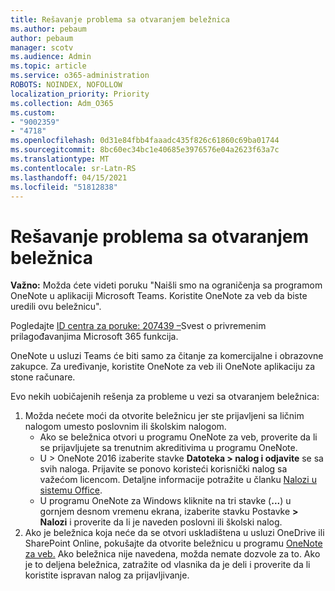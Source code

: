 ```yaml
---
title: Rešavanje problema sa otvaranjem beležnica
ms.author: pebaum
author: pebaum
manager: scotv
ms.audience: Admin
ms.topic: article
ms.service: o365-administration
ROBOTS: NOINDEX, NOFOLLOW
localization_priority: Priority
ms.collection: Adm_O365
ms.custom:
- "9002359"
- "4718"
ms.openlocfilehash: 0d31e84fbb4faaadc435f826c61860c69ba01744
ms.sourcegitcommit: 8bc60ec34bc1e40685e3976576e04a2623f63a7c
ms.translationtype: MT
ms.contentlocale: sr-Latn-RS
ms.lasthandoff: 04/15/2021
ms.locfileid: "51812838"
---
```

# <a name="fix-issues-with-opening-notebooks"></a>Rešavanje problema sa otvaranjem beležnica

**Važno:** Možda ćete videti poruku "Naišli smo na ograničenja sa programom OneNote u aplikaciji Microsoft Teams. Koristite OneNote za veb da biste uredili ovu beležnicu".

Pogledajte [ID centra za poruke: 207439 –](https://admin.microsoft.com/Adminportal/Home?source=applauncher#MessageCenter?id=MC207439)Svest o privremenim prilagođavanjima Microsoft 365 funkcija.

OneNote u usluzi Teams će biti samo za čitanje za komercijalne i obrazovne zakupce. Za uređivanje, koristite OneNote za veb ili OneNote aplikaciju za stone računare.

Evo nekih uobičajenih rešenja za probleme u vezi sa otvaranjem beležnica:

1. Možda nećete moći da otvorite beležnicu jer ste prijavljeni sa ličnim nalogom umesto poslovnim ili školskim nalogom.
    - Ako se beležnica otvori u programu OneNote za veb, proverite da li se prijavljujete sa trenutnim akreditivima u programu OneNote.
    - U > OneNote 2016 izaberite stavke **Datoteka > nalog i odjavite** se sa svih naloga.  Prijavite se ponovo koristeći korisnički nalog sa važećom licencom. Detaljne informacije potražite u članku [Nalozi u sistemu Office](https://support.office.com/article/accounts-in-office-628ea040-f265-49de-b986-be09c3ebf8a9). 
    - U programu OneNote za Windows kliknite na tri stavke (**...**) u gornjem desnom vremenu ekrana, izaberite stavku Postavke **> Nalozi** i proverite da li je naveden poslovni ili školski nalog. 
2. Ako je beležnica koja neće da se otvori uskladištena u usluzi OneDrive ili SharePoint Online, pokušajte da otvorite beležnicu u programu [OneNote za veb.](https://onenote.com) Ako beležnica nije navedena, možda nemate dozvole za to. Ako je to deljena beležnica, zatražite od vlasnika da je deli i proverite da li koristite ispravan nalog za prijavljivanje.
